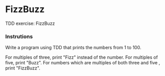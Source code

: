 # FizzBuzz
TDD exercise: FizzBuzz

### Instrutions

Write a program using TDD that prints the numbers from 1 to 100.

For multiples of three, print "Fizz" instead of the number.
For multiples of five, print "Buzz".
For numbers which are multiples of  both three and five , print "FizzBuzz".
